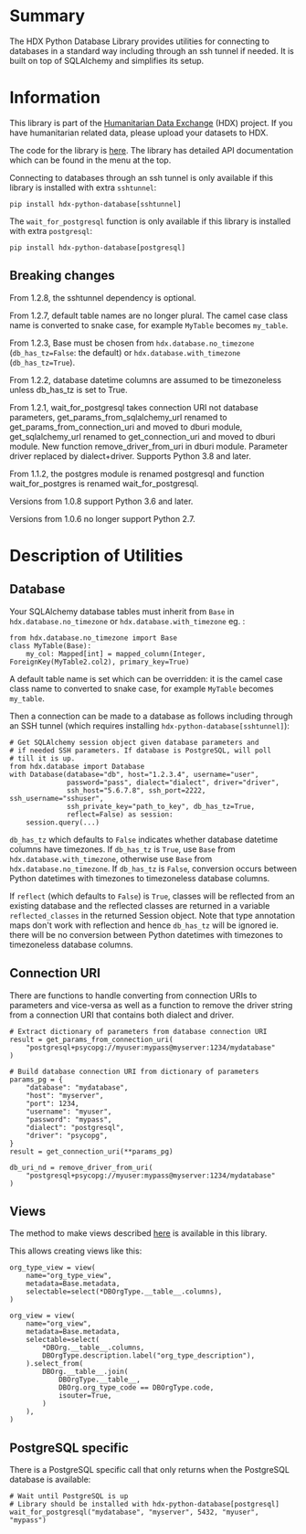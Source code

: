 # Summary

The HDX Python Database Library provides utilities for connecting to databases in a standard way including
through an ssh tunnel if needed. It is built on top of SQLAlchemy and simplifies its setup.

# Information

This library is part of the [Humanitarian Data Exchange](https://data.humdata.org/) (HDX) project. If you have
humanitarian related data, please upload your datasets to HDX.

The code for the library is [here](https://github.com/OCHA-DAP/hdx-python-database).
The library has detailed API documentation which can be found in the menu at the top.

Connecting to databases through an ssh tunnel is only available if this library
is installed with extra `sshtunnel`:

    pip install hdx-python-database[sshtunnel]

The `wait_for_postgresql` function is only available if this library is
installed with extra `postgresql`:

    pip install hdx-python-database[postgresql]

## Breaking changes
From 1.2.8, the sshtunnel dependency is optional.

From 1.2.7, default table names are no longer plural. The camel case class name
is converted to snake case, for example `MyTable` becomes `my_table`.

From 1.2.3, Base must be chosen from `hdx.database.no_timezone`
(`db_has_tz=False`: the default) or `hdx.database.with_timezone`
(`db_has_tz=True`).

From 1.2.2, database datetime columns are assumed to be timezoneless unless
db_has_tz is set to True.

From 1.2.1, wait_for_postgresql takes connection URI not database parameters,
get_params_from_sqlalchemy_url renamed to get_params_from_connection_uri
and moved to dburi module, get_sqlalchemy_url renamed to get_connection_uri and
moved to dburi module. New function remove_driver_from_uri in dburi module.
Parameter driver replaced by dialect+driver. Supports Python 3.8 and later.

From 1.1.2, the postgres module is renamed postgresql and function wait_for_postgres
is renamed wait_for_postgresql.

Versions from 1.0.8 support Python 3.6 and later.

Versions from 1.0.6 no longer support Python 2.7.

# Description of Utilities

## Database

Your SQLAlchemy database tables must inherit from `Base` in
`hdx.database.no_timezone` or `hdx.database.with_timezone` eg. :

    from hdx.database.no_timezone import Base
    class MyTable(Base):
        my_col: Mapped[int] = mapped_column(Integer, ForeignKey(MyTable2.col2), primary_key=True)

A default table name is set which can be overridden: it is the camel case class
name to converted to snake case, for example `MyTable` becomes `my_table`.

Then a connection can be made to a database as follows including through an SSH
tunnel (which requires installing `hdx-python-database[sshtunnel]`):

    # Get SQLAlchemy session object given database parameters and
    # if needed SSH parameters. If database is PostgreSQL, will poll
    # till it is up.
    from hdx.database import Database
    with Database(database="db", host="1.2.3.4", username="user",
                  password="pass", dialect="dialect", driver="driver",
                  ssh_host="5.6.7.8", ssh_port=2222, ssh_username="sshuser",
                  ssh_private_key="path_to_key", db_has_tz=True,
                  reflect=False) as session:
        session.query(...)

`db_has_tz` which defaults to `False` indicates whether database datetime
columns have timezones. If `db_has_tz` is `True`, use `Base` from
`hdx.database.with_timezone`, otherwise use `Base` from
`hdx.database.no_timezone`. If `db_has_tz` is `False`, conversion occurs
between Python datetimes with timezones to timezoneless database columns.

If `reflect` (which defaults to `False`) is `True`, classes will be reflected
from an existing database and the reflected classes are returned in a variable
`reflected_classes` in the returned Session object. Note that type annotation
maps don't work with reflection and hence `db_has_tz` will be ignored ie.
there will be no conversion between Python datetimes with timezones to
timezoneless database columns.

## Connection URI

There are functions to handle converting from connection URIs to parameters and
vice-versa as well as a function to remove the driver string from a connection
URI that contains both dialect and driver.

    # Extract dictionary of parameters from database connection URI
    result = get_params_from_connection_uri(
        "postgresql+psycopg://myuser:mypass@myserver:1234/mydatabase"
    )

    # Build database connection URI from dictionary of parameters
    params_pg = {
        "database": "mydatabase",
        "host": "myserver",
        "port": 1234,
        "username": "myuser",
        "password": "mypass",
        "dialect": "postgresql",
        "driver": "psycopg",
    }
    result = get_connection_uri(**params_pg)

    db_uri_nd = remove_driver_from_uri(
        "postgresql+psycopg://myuser:mypass@myserver:1234/mydatabase"
    )

## Views

The method to make views described [here](https://github.com/sqlalchemy/sqlalchemy/wiki/Views#sqlalchemy-14-20-version)
is available in this library.

This allows creating views like this:
```
org_type_view = view(
    name="org_type_view",
    metadata=Base.metadata,
    selectable=select(*DBOrgType.__table__.columns),
)

org_view = view(
    name="org_view",
    metadata=Base.metadata,
    selectable=select(
        *DBOrg.__table__.columns,
        DBOrgType.description.label("org_type_description"),
    ).select_from(
        DBOrg.__table__.join(
            DBOrgType.__table__,
            DBOrg.org_type_code == DBOrgType.code,
            isouter=True,
        )
    ),
)
```

## PostgreSQL specific

There is a PostgreSQL specific call that only returns when the PostgreSQL database
is available:

    # Wait until PostgreSQL is up
    # Library should be installed with hdx-python-database[postgresql]
    wait_for_postgresql("mydatabase", "myserver", 5432, "myuser", "mypass")
